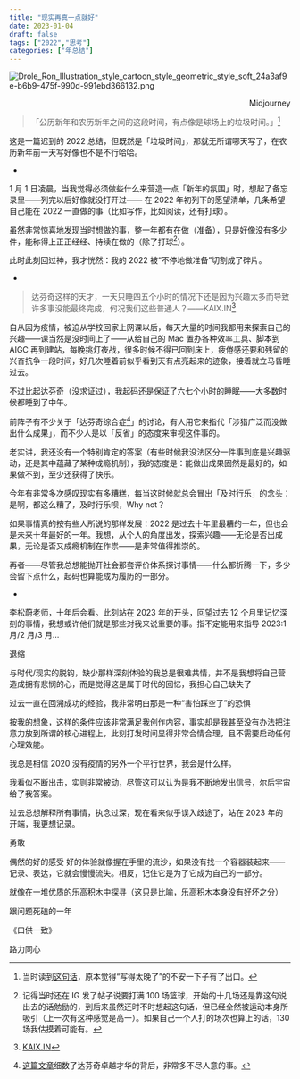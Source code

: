 ```yaml
---
title: "现实再真一点就好"
date: 2023-01-04
draft: false
tags: ["2022","思考"]
categories: ["年总结"]
---
```


![Drole_Ron_Illustration_style_cartoon_style_geometric_style_soft_24a3af9e-b6b9-475f-990d-991ebd366132.png](https://obsidian-dro-0203-1315001739.cos.ap-guangzhou.myqcloud.com/%E5%88%9D%E6%AD%A5%E5%9B%BE%E5%BA%8A/Pic/202301040001026.png)

<p align="right">Midjourney</p>

> 「公历新年和农历新年之间的这段时间，有点像是球场上的垃圾时间。」[^1]

这是一篇迟到的 2022 总结，但既然是「垃圾时间」，那就无所谓哪天写了，在农历新年前一天写好像也不是不行哈哈。

-

1 月 1 日凌晨，当我觉得必须做些什么来营造一点「新年的氛围」时，想起了备忘录里——列完以后好像就没打开过—— 在 2022 年初列下的愿望清单，几条希望自己能在 2022 一直做的事（比如写作，比如阅读，还有打球）。

虽然非常惊喜地发现当时想做的事，整一年都有在做（准备），只是好像没有多少件，能称得上正正经经、持续在做的（除了打球[^2]）。

此时此刻回过神，我才恍然：我的 2022 被“不停地做准备”切割成了碎片。

-

> 达芬奇这样的天才，一天只睡四五个小时的情况下还是因为兴趣太多而导致许多事没能最终完成，何况我们这些普通人？——KAIX.IN[^3]

自从因为疫情，被迫从学校回家上网课以后，每天大量的时间我都用来探索自己的兴趣——课当然是没时间上了——从给自己的 Mac 置办各种效率工具、脚本到 AIGC 再到建站，每晚挑灯夜战，很多时候不得已回到床上，疲倦感还要和残留的兴奋抗争一段时间，好几次睡着前似乎看到天有点亮起来的迹象，接着就立马昏睡过去。

不过比起达芬奇（没求证过），我起码还是保证了六七个小时的睡眠——大多数时候都睡到了中午。

前阵子有不少关于「达芬奇综合症[^4]」的讨论，有人用它来指代「涉猎广泛而没做出什么成果」，而不少人是以「反省」的态度来审视这件事的。

老实讲，我还没有一个特别肯定的答案（有些时候我没法区分一件事到底是兴趣驱动，还是其中蕴藏了某种成瘾机制），我的态度是：能做出成果固然是最好的，如果做不到，至少还获得了快乐。

今年有非常多次感叹现实有多糟糕，每当这时候就总会冒出「及时行乐」的念头：是啊，都这么糟了，及时行乐呗，Why not？

如果事情真的按有些人所说的那样发展：2022 是过去十年里最糟的一年，但也会是未来十年最好的一年。我想，从个人的角度出发，探索兴趣——无论是否出成果，无论是否又成瘾机制在作祟——是非常值得推崇的。

再者——尽管我总想能抛开社会那套评价体系探讨事情——什么都折腾一下，多少会留下点什么，起码也算能成为履历的一部分。

-

李松蔚老师，十年后会看。此刻站在 2023 年的开头，回望过去 12 个月里记忆深刻的事情，我想或许他们就是那些对我来说重要的事。指不定能用来指导 2023:1 月/2 月/3 月…

退缩

与时代/现实的脱钩，缺少那样深刻体验的我总是很难共情，并不是我想将自己营造成拥有悲悯的心，而是觉得这是属于时代的回忆，我担心自己缺失了

过去一直在回溯成功的经验，我非常明白那是一种“害怕踩空了”的恐惧

按我的想象，这样的条件应该非常满足我创作内容，事实却是我甚至没有办法把注意力放到所谓的核心进程上，此刻打发时间显得非常合情合理，且不需要启动任何心理效能。

我总是相信 2020 没有疫情的另外一个平行世界，我会是什么样。

我看似不断出击，实则非常被动，尽管这可以认为是我不断地发出信号，尔后宇宙给了我答案。

过去总想解释所有事情，执念过深，现在看来似乎误入歧途了，站在 2023 年的开端，我更想记录。

勇敢

偶然的好的感受 好的体验就像握在手里的流沙，如果没有找一个容器装起来——记录、表达，它就会慢慢流失。相反，记住它是为了它成为自己的一部分。

就像在一堆优质的乐高积木中探寻（这只是比喻，乐高积木本身没有好坏之分）

跟问题死磕的一年

《口供一致》

路力同心


[^1]: 当时读到[这句话](http://nirokita.cn/2019/journal11)，原本觉得“写得太晚了”的不安一下子有了出口。
[^2]: 记得当时还在 IG 发了帖子说要打满 100 场篮球，开始的十几场还是靠这句说出去的话勉励的，到后来虽然还时不时想起这句话，但已经全然被运动本身所吸引（上一次有这种感觉是高一）。如果自己一个人打的场次也算上的话，130 场我估摸着可能有。
[^3]: [KAIX.IN](https://kaix.in/0001/20221216-leonardo/)
[^4]: [这篇文章](https://thoughtfulatlas.bearblog.dev/leonardo-syndrome/)细数了达芬奇卓越才华的背后，非常多不尽人意的事。
